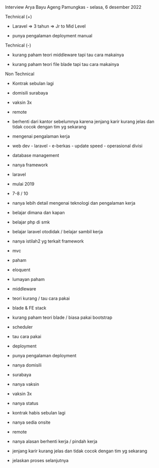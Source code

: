 Interview Arya Bayu Ageng Pamungkas - selasa, 6 desember 2022  

  

Technical (+)  

- Laravel => 3 tahun => Jr to Mid Level  
    
- punya pengalaman deployment manual  
    

Technical (-)  

- kurang paham teori middleware tapi tau cara makainya  
    
- kurang paham teori file blade tapi tau cara makainya  
    

Non Technical  

- Kontrak sebulan lagi  
    
- domisili surabaya  
    
- vaksin 3x  
    
- remote  
    
- berhenti dari kantor sebelumnya karena jenjang karir kurang jelas dan tidak cocok dengan tim yg sekarang  
    

  

- mengenai pengalaman kerja  
    

- web dev - laravel - e-berkas - update speed - operasional divisi  
    
- database management  
    

- nanya framework  
    

- laravel  
    
- mulai 2019  
    
- 7-8 / 10  
    

- nanya lebih detail mengenai teknologi dan pengalaman kerja  
    
- belajar dimana dan kapan  
    

- belajar php di smk  
    
- belajar laravel otodidak / belajar sambil kerja  
    

- nanya istilah2 yg terkait framework  
    

- mvc  
    

- paham  
    

- eloquent  
    

- lumayan paham  
    

- middleware  
    

- teori kurang / tau cara pakai  
    

- blade & FE stack  
    

- kurang paham teori blade / biasa pakai bootstrap  
    

- scheduler  
    

- tau cara pakai  
    

- deployment  
    

- punya pengalaman deployment  
    

- nanya domisili  
    

- surabaya  
    

- nanya vaksin  
    

- vaksin 3x  
    

- nanya status  
    

- kontrak habis sebulan lagi  
    

- nanya sedia onsite  
    

- remote  
    

- nanya alasan berhenti kerja / pindah kerja  
    

- jenjang karir kurang jelas dan tidak cocok dengan tim yg sekarang  
    

- jelaskan proses selanjutnya